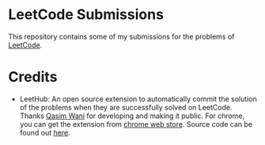 # LeetCode Submissions

This repository contains some of my submissions for the problems of [LeetCode](https://leetcode.com).

# Credits

- LeetHub: An open source extension to automatically commit the solution of the problems when they are successfully solved on LeetCode. Thanks [Qasim Wani](https://twitter.com/qasim31wani) for developing and making it public. For chrome, you can get the extension from [chrome web store](https://chrome.google.com/webstore/detail/leethub/aciombdipochlnkbpcbgdpjffcfdbggi). Source code can be found out [here](https://github.com/QasimWani/LeetHub).
